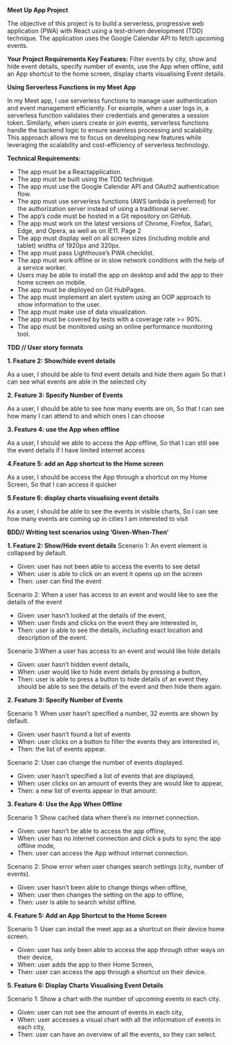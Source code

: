 **Meet Up App Project**

The objective of this project is to build a serverless, progressive web application (PWA) with React using a test-driven development (TDD) technique. 
The application uses the Google Calendar API to fetch upcoming events.

**Your Project Requirements Key Features:** 
Filter events by city, show and hide event details, specify number of events, use the App when offline, add an App shortcut to the home screen,
display charts visualising Event details. 

**Using Serverless Functions in my Meet App**

In my Meet app, I use serverless functions to manage user authentication and event management efficiently. For example, when a user logs in, a serverless function validates their credentials and generates a session token. Similarly, when users create or join events, serverless functions handle the backend logic to ensure seamless processing and scalability. This approach allows me to focus on developing new features while leveraging the scalability and cost-efficiency of serverless technology.


**Technical Requirements:**
- The app must be a Reactapplication.
- The app must be built using the TDD technique.
- The app must use the Google Calendar API and OAuth2 authentication flow.
- The app must use serverless functions (AWS lambda is preferred) for the authorization server instead of using a traditional server.
- The app’s code must be hosted in a Git repository on GitHub.
- The app must work  on the latest versions of Chrome, Firefox, Safari, Edge, and Opera, as well as on IE11. Page 2
- The app must display well on all screen sizes (including mobile and tablet) widths of 1920px and 320px.
- The app must pass Lighthouse’s PWA checklist.
- The app must work offline or in slow network conditions with the help of a service worker.
- Users may be able to install the app on desktop and add the app to their home screen on mobile.
- The app must be deployed on Git HubPages.
- The app must implement an alert system using an OOP approach to show information to the user.
- The app must make use of data visualization.
- The app must be covered by tests with a coverage rate >= 90%.
- The app must be monitored using an online performance monitoring tool.


**TDD // User story formats**

**1. Feature 2: Show/hide event details**

As a user, 
I should be able to find event details and hide them again
So that I can see what events are able in the selected city

**2. Feature 3: Specify Number of Events**

As a user, 
I should be able to see how many events are on,
So that I can see how many I can attend to and which ones I can choose

**3. Feature 4: use the App when offline**

As a user, 
I should we able to access the App offline,
So that I can still see the event details if I have limited internet access

**4.Feature 5: add an App shortcut to the Home screen**

As a user, 
I should be access the App through a shortcut on my Home Screen, 
So that I can access it quicker 

**5.Feature 6: display charts visualising event details** 

As a user, 
I should be able to see the events in visible charts, 
So I can see how many events are coming up in cities I am interested to visit


**BDD// Writing test scenarios using ‘Given-When-Then’**

**1. Feature 2: Show/Hide event details**
Scenario 1: An event element is collapsed by default.
- Given: user has not been able to access the events to see detail
- When: user is able to click on an event it opens up on the screen 
- Then: user can find the event
 
Scenario 2: When a user has access to an event and would like to see the details of the event
- Given: user hasn’t looked at the details of the event,
- When: user finds and clicks on the event they are interested in,
- Then: user is able to see the details, including exact location and description of the event. 

Scenario 3:When a user has access to an event and would like hide details
- Given: user hasn’t hidden event details,
- When: user would like to hide event details by pressing a button,
- Then: user is able to press a button to hide details of an event they should be able to see the details of the event and then hide them again. 

**2. Feature 3: Specify Number of Events**

Scenario 1: When user hasn’t specified a number, 32 events are shown by default. 
- Given: user hasn’t found a list of events
- When: user clicks on a button to filter the events they are interested in,
- Then: the list of events appear. 

Scenario 2: User can change the number of events displayed.
- Given: user hasn’t specified a list of events that are displayed,
- When: user clicks on an amount of events they are would like to appear,
- Then: a new list of events appear in that amount:

**3. Feature 4: Use the App When Offline**

Scenario 1: Show cached data when there’s no internet connection.
- Given: user hasn’t be able to access the app offline,
- When: user has no internet connection and click a puts to sync the app offline mode,
- Then: user can access the App without internet connection.

Scenario 2: Show error when user changes search settings (city, number of events).
- Given: user hasn’t been able to change things when offline,
- When: user then changes the setting on the app to offline,
- Then: user is able to search whilst offline.

**4. Feature 5: Add an App Shortcut to the Home Screen**

Scenario 1: User can install the meet app as a shortcut on their device home screen. 
- Given: user has only been able to access the app through other ways on their device,
- When: user adds the app to their Home Screen,
- Then: user can access the app through a shortcut on their device.

**5. Feature 6: Display Charts Visualising Event Details**

Scenario 1: Show a chart with the number of upcoming events in each city.
- Given: user can not see the amount of events in each city,
- When: user accesses a visual chart with all the information of events in each city,
- Then: user can have an overview of all the events, so they can select. 
